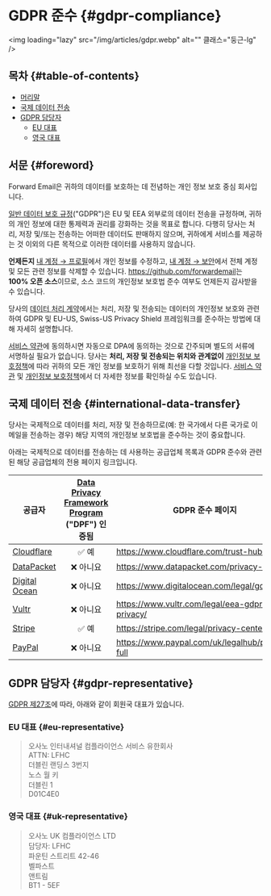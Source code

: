 # GDPR 준수 {#gdpr-compliance}

<img loading="lazy" src="/img/articles/gdpr.webp" alt="" 클래스="둥근-lg" />

## 목차 {#table-of-contents}

* [머리말](#foreword)
* [국제 데이터 전송](#international-data-transfer)
* [GDPR 담당자](#gdpr-representative)
  * [EU 대표](#eu-representative)
  * [영국 대표](#uk-representative)

## 서문 {#foreword}

Forward Email은 귀하의 데이터를 보호하는 데 전념하는 개인 정보 보호 중심 회사입니다.

[일반 데이터 보호 규정](https://en.wikipedia.org/wiki/General_Data_Protection_Regulation)("GDPR")은 EU 및 EEA 외부로의 데이터 전송을 규정하며, 귀하의 개인 정보에 대한 통제력과 권리를 강화하는 것을 목표로 합니다. 다행히 당사는 처리, 저장 및/또는 전송하는 어떠한 데이터도 판매하지 않으며, 귀하에게 서비스를 제공하는 것 이외의 다른 목적으로 이러한 데이터를 사용하지 않습니다.

**언제든지** [내 계정 → 프로필](/my-account/profile)에서 개인 정보를 수정하고, [내 계정 → 보안](/my-account/security)에서 전체 계정 및 모든 관련 정보를 삭제할 수 있습니다. <https://github.com/forwardemail>는 **100% 오픈 소스**이므로, 소스 코드의 개인정보 보호법 준수 여부도 언제든지 감사받을 수 있습니다.

당사의 [데이터 처리 계약](/dpa)에서는 처리, 저장 및 전송되는 데이터의 개인정보 보호와 관련하여 GDPR 및 EU-US, Swiss-US Privacy Shield 프레임워크를 준수하는 방법에 대해 자세히 설명합니다.

[서비스 약관](/terms)에 동의하시면 자동으로 DPA에 동의하는 것으로 간주되며 별도의 서류에 서명하실 필요가 없습니다. 당사는 **처리, 저장 및 전송되는 위치와 관계없이** [개인정보 보호정책](/privacy)에 따라 귀하의 모든 개인 정보를 보호하기 위해 최선을 다할 것입니다. [서비스 약관](/terms) 및 [개인정보 보호정책](/privacy)에서 더 자세한 정보를 확인하실 수도 있습니다.

## 국제 데이터 전송 {#international-data-transfer}

당사는 국제적으로 데이터를 처리, 저장 및 전송하므로(예: 한 국가에서 다른 국가로 이메일을 전송하는 경우) 해당 지역의 개인정보 보호법을 준수하는 것이 중요합니다.

아래는 국제적으로 데이터를 전송하는 데 사용하는 공급업체 목록과 GDPR 준수와 관련된 해당 공급업체의 전용 페이지 링크입니다.

| 공급자 | [Data Privacy Framework Program](https://www.dataprivacyframework.gov/) ("DPF") 인증됨 | GDPR 준수 페이지 |
| ----------------------------------------- | :---------------------------------------------------------------------------------------: | ------------------------------------------------- |
| [Cloudflare](https://cloudflare.com) | :white_check_mark: 예 | <https://www.cloudflare.com/trust-hub/gdpr/> |
| [DataPacket](https://www.datapacket.com/) | :x: 아니요 | <https://www.datapacket.com/privacy-policy> |
| [Digital Ocean](https://digitalocean.com) | :x: 아니요 | <https://www.digitalocean.com/legal/gdpr> |
| [Vultr](https://www.vultr.com) | :x: 아니요 | <https://www.vultr.com/legal/eea-gdpr-privacy/> |
| [Stripe](https://stripe.com/) | :white_check_mark: 예 | <https://stripe.com/legal/privacy-center> |
| [PayPal](https://www.paypal.com/us/home) | :x: 아니요 | <https://www.paypal.com/uk/legalhub/privacy-full> |

## GDPR 담당자 {#gdpr-representative}

[GDPR 제27조](https://gdpr-info.eu/art-27-gdpr/)에 따라, 아래와 같이 회원국 대표가 있습니다.

### EU 대표 {#eu-representative}

<blockquote class="notranslate">오사노 인터내셔널 컴플라이언스 서비스 유한회사<br />ATTN: LFHC<br />더블린 랜딩스 3번지<br />노스 월 키<br />더블린 1<br />D01C4E0</blockquote>

### 영국 대표 {#uk-representative}

<blockquote class="notranslate">오사노 UK 컴플라이언스 LTD<br />담당자: LFHC<br />파운틴 스트리트 42-46<br />벨파스트<br />앤트림<br />BT1 - 5EF</blockquote>